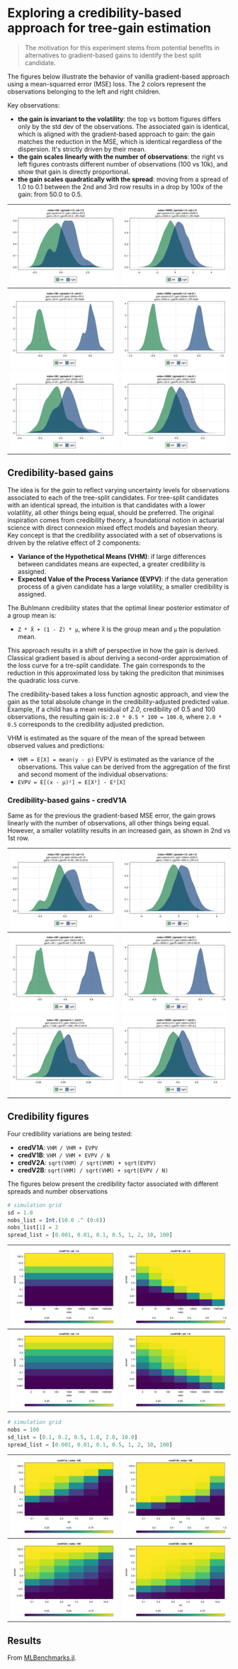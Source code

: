 # Exploring a credibility-based approach for tree-gain estimation


> The motivation for this experiment stems from potential benefits in alternatives to gradient-based gains to identify the best split candidate.

The figures below illustrate the behavior of vanilla gradient-based approach using a mean-squarred error (MSE) loss.
The 2 colors represent the observations belonging to the left and right children.

Key observations:
- **the gain is invariant to the volatility**: the top vs bottom figures differs only by the std dev of the observations.
    The associated gain is identical, which is aligned with the gradient-based approach to gain: the gain matches the reduction in the MSE, which is identical regardless of the dispersion. It's strictly driven by their mean.
- **the gain scales linearly with the number of observations**: the right vs left figures contrasts different number of observations (100 vs 10k), and show that gain is directly proportional.
- **the gain scales quadratically with the spread**: moving from a spread of 1.0 to 0.1 between the 2nd and 3rd row results in a drop by 100x of the gain: from 50.0 to 0.5.


| ![](assets/dist-mse-1A.png) | ![](assets/dist-mse-1B.png) |
|:----------------------:|:----------------------:|
| ![](assets/dist-mse-2A.png) | ![](assets/dist-mse-2B.png) |
| ![](assets/dist-mse-3A.png) | ![](assets/dist-mse-3B.png) |

## Credibility-based gains

The idea is for the *gain* to reflect varying uncertainty levels for observations associated to each of the tree-split candidates.
For tree-split candidates with an identical spread, the intuition is that candidates with a lower volatility, all other things being equal, should be preferred.
The original inspiration comes from credibility theory, a foundational notion in actuarial science with direct connexion mixed effect models and bayesian theory.
Key concept is that the credibility associated with a set of observations is driven by the relative effect of 2 components:
 - **Variance of the Hypothetical Means (VHM)**: if large differences between candidates means are expected, a greater credibility is assigned.
 - **Expected Value of the Process Variance (EVPV)**: if the data generation process of a given candidate has a large volatility, a smaller credibility is assigned.

The Buhlmann credibility states that the optimal linear posterior estimator of a group mean is:
 - `Z * X̄ + (1 - Z) * μ`, where `X̄` is the group mean and `μ` the population mean.

This approach results in a shift of perspective in how the gain is derived.
Classical gradient based is about deriving a second-order approximation of the loss curve for a tre-split candidate.
The gain corresponds to the reduction in this approximated loss by taking the prediciton that minimises the quadratic loss curve.

The credibility-based takes a loss function agnostic approach, and view the gain as the total absolute change in the credibility-adjusted predicted value.
Example, if a child has a mean residual of *2.0*, credibility of 0.5 and 100 observations, the resulting gain is: `2.0 * 0.5 * 100 = 100.0`, where `2.0 * 0.5` corresponds to the credibility adjusted prediction.

VHM is estimated as the square of the mean of the spread between observed values and predictions:
 - `VHM = E[X] = mean(y - p)`
EVPV is estimated as the variance of the observations. This value can be derived from the aggregation of the first and second moment of the individual observations:
 - `EVPV = E[(x - μ)²] = E[X²] - E²[X]`

### Credibility-based gains - credV1A
Same as for the previous the gradient-based MSE error, the gain grows linearly with the number of observations, all other things being equal.
However, a smaller volatility results in an increased gain, as shown in 2nd vs 1st row.


| ![](assets/dist-credV1A-1A.png) | ![](assets/dist-credV1A-1B.png) |
|:----------------------:|:----------------------:|
| ![](assets/dist-credV1A-2A.png) | ![](assets/dist-credV1A-2B.png) |
| ![](assets/dist-credV1A-3A.png) | ![](assets/dist-credV1A-3B.png) |

## Credibility figures

Four credibility variations are being tested:
 - **credV1A**: `VHM / VHM + EVPV`
 - **credV1B**: `VHM / VHM + EVPV / N`
 - **credV2A**: `sqrt(VHM) / sqrt(VHM) + sqrt(EVPV)`
 - **credV2B**: `sqrt(VHM) / sqrt(VHM) + sqrt(EVPV / N)`

The figures below present the credibility factor associated with different spreads and number observations

````julia
# simulation grid
sd = 1.0
nobs_list = Int.(10.0 .^ (0:6))
nobs_list[1] = 2
spread_list = [0.001, 0.01, 0.1, 0.5, 1, 2, 10, 100]
````

| ![](assets/heatmap-credV1A.png) | ![](assets/heatmap-credV1B.png) |
|:----------------------:|:----------------------:|
| ![](assets/heatmap-credV2A.png) | ![](assets/heatmap-credV2B.png) |

````julia
# simulation grid
nobs = 100
sd_list = [0.1, 0.2, 0.5, 1.0, 2.0, 10.0]
spread_list = [0.001, 0.01, 0.1, 0.5, 1, 2, 10, 100]
````

| ![](assets/heatmapB-credV1A.png) | ![](assets/heatmapB-credV1B.png) |
|:----------------------:|:----------------------:|
| ![](assets/heatmapB-credV2A.png) | ![](assets/heatmapB-credV2B.png) |

## Results

From [MLBenchmarks.jl](https://github.com/Evovest/MLBenchmarks.jl).

